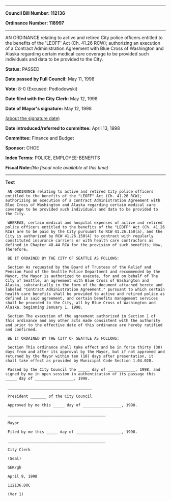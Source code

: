 

********

**Council Bill Number: 112136**
   
**Ordinance Number: 118997**
********

 AN ORDINANCE relating to active and retired City police officers entitled to the benefits of the 'LEOFF' Act (Ch. 41.26 RCW); authorizing an execution of a Contract Administration Agreement with Blue Cross of Washington and Alaska regarding certain medical care coverage to be provided such individuals and data to be provided to the City.

**Status:** PASSED
   
**Date passed by Full Council:** May 11, 1998
   
**Vote:** 8-0 (Excused: Podlodowski)
   
**Date filed with the City Clerk:** May 12, 1998
   
**Date of Mayor's signature:** May 12, 1998
   
[(about the signature date)](/~public/approvaldate.htm)
   
   
   
**Date introduced/referred to committee:** April 13, 1998
   
**Committee:** Finance and Budget
   
**Sponsor:** CHOE
   
   
**Index Terms:** POLICE, EMPLOYEE-BENEFITS

**Fiscal Note:**_(No fiscal note available at this time)_

********

**Text**
   
```
 AN ORDINANCE relating to active and retired City police officers entitled to the benefits of the "LEOFF" Act (Ch. 41.26 RCW); authorizing an execution of a Contract Administration Agreement with Blue Cross of Washington and Alaska regarding certain medical care coverage to be provided such individuals and data to be provided to the City.

 WHEREAS, certain medical and hospital expenses of active and retired police officers entitled to the benefits of the "LEOFF" Act (Ch. 41.26 RCW) are to be paid by the City pursuant to RCW 41.26.150(a), and the City is authorized by RCW 41.26.150(4) to contract with regularly constituted insurance carriers or with health care contractors as defined in Chapter 48.44 RCW for the provision of such benefits; Now, Therefore;

 BE IT ORDAINED BY THE CITY OF SEATTLE AS FOLLOWS:

 Section As requested by the Board of Trustees of the Relief and Pension Fund of the Seattle Police Department and recommended by the Mayor, the Mayor is authorized to execute, for and on behalf of The City of Seattle, an agreement with Blue Cross of Washington and Alaska, substantially in the form of the document attached hereto and labeled "Contract Administration Agreement," pursuant to which certain health care benefits shall be provided to active and retired police as defined in said agreement, and certain benefits management services shall be provided to the City, all by Blue Cross of Washington and Alaska, beginning January 1, 1998.

 Section The execution of the agreement authorized in Section 1 of this ordinance and any other acts made consistent with the authority and prior to the effective date of this ordinance are hereby ratified and confirmed.

 BE IT ORDAINED BY THE CITY OF SEATTLE AS FOLLOWS:

 Section This ordinance shall take effect and be in force thirty (30) days from and after its approval by the Mayor, but if not approved and returned by the Mayor within ten (10) days after presentation, it shall take effect as provided by Municipal Code Section 1.04.020.

 Passed by the City Council the _____ day of ____________, 1998, and signed by me in open session in authentication of its passage this _____ day of _________________, 1998.

 _____________________________________

 President _______ of the City Council

 Approved by me this _____ day of _________________, 1998.

 ___________________________________________

 Mayor

 Filed by me this _____ day of ____________________, 1998.

 ___________________________________________

 City Clerk

 (Seal)

 GEK/gh

 April 9, 1998

 112136.DOC

 (Ver 1)

```
